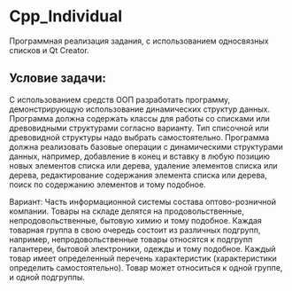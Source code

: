 # Cpp_Individual

Программная реализация задания, с использованием односвязных списков и Qt Creator.

## Условие задачи:
С использованием средств ООП разработать программу, демонстрирующую использование динамических структур данных.
Программа должна содержать классы для работы со списками или древовидными структурами согласно варианту. Тип списочной или древовидной структуры надо выбрать самостоятельно.
Программа должна реализовать базовые операции с динамическими структурами данных, например, добавление в конец и вставку в любую позицию новых элементов списка или дерева, удаление элементов списка или дерева, редактирование содержания элемента списка или дерева, поиск по содержанию элементов и тому подобное.

Вариант: Часть информационной системы состава оптово-розничной компании. Товары на складе делятся на продовольственные, непродовольственные, бытовую химию и тому подобное.
Каждая товарная группа в свою очередь состоит из различных подгрупп, например, непродовольственные товары относятся к подгрупп галантереи, бытовой электроники, одежды и тому подобное.
Каждый товар имеет определенный перечень характеристик (характеристики определить самостоятельно).
Товар может относиться к одной группе, и одной подгруппы.
